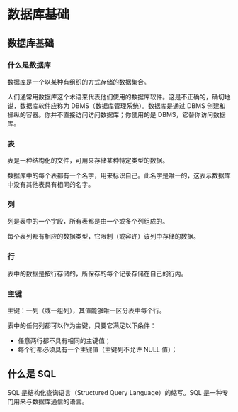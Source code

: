 # 数据库基础

## 数据库基础
### 什么是数据库

数据库是一个以某种有组织的方式存储的数据集合。

人们通常用数据库这个术语来代表他们使用的数据库软件。这是不正确的，确切地说，数据库软件应称为 DBMS（数据库管理系统）。数据库是通过 DBMS 创建和操纵的容器。你并不直接访问访问数据库；你使用的是 DBMS，它替你访问数据库。

### 表

表是一种结构化的文件，可用来存储某种特定类型的数据。

数据库中的每个表都有一个名字，用来标识自己。此名字是唯一的，这表示数据库中没有其他表具有相同的名字。

### 列

列是表中的一个字段，所有表都是由一个或多个列组成的。

每个表列都有相应的数据类型，它限制（或容许）该列中存储的数据。

### 行

表中的数据是按行存储的，所保存的每个记录存储在自己的行内。

### 主键

主键：一列（或一组列），其值能够唯一区分表中每个行。

表中的任何列都可以作为主键，只要它满足以下条件：
- 任意两行都不具有相同的主键值；
- 每个行都必须具有一个主键值（主键列不允许 NULL 值）；


## 什么是 SQL

SQL 是结构化查询语言（Structured Query Language）的缩写。SQL 是一种专门用来与数据库通信的语言。